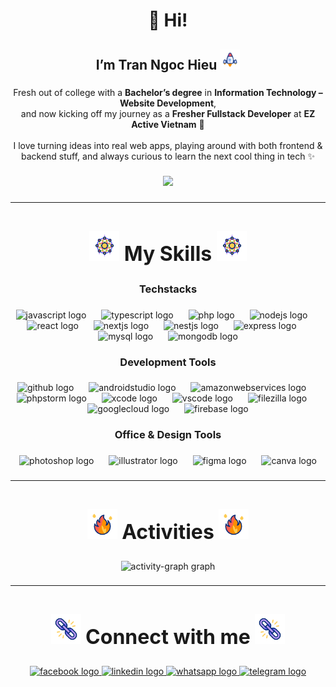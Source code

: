 <h1 align="center" style="text-decoration">👋 Hi!</h1>

<h2 align="center">I’m Tran Ngoc Hieu <img width="32" src="./assets/spaceship.gif"/></h2>

###

<p align="center">Fresh out of college with a <strong>Bachelor’s degree</strong> in <strong>Information Technology – Website Development</strong>,<br>and now kicking off my journey as a <strong>Fresher Fullstack Developer</strong> at <strong>EZ Active Vietnam</strong> 🎉<br><br>I love turning ideas into real web apps, playing around with both frontend & backend stuff, and always curious to learn the next cool thing in tech ✨</p>

###

<div align="center">
  <img src="https://visitor-badge.laobi.icu/badge?page_id=hieutndev.hieutndev&"  />
</div>

###

###

---

###

<h2 align="center" style="font-size: 32px"><img width="48" src="./assets/skill.gif" alt="skills icon"/> <strong>My Skills</strong> <img width="48" src="./assets/skill.gif" alt="skills icon"/></h2>

###

<h3 align="center">Techstacks</h3>

###

<div align="center">
  <img src="https://cdn.jsdelivr.net/gh/devicons/devicon/icons/javascript/javascript-original.svg" height="60" alt="javascript logo"  />
  <img width="16" />
  <img src="https://cdn.jsdelivr.net/gh/devicons/devicon/icons/typescript/typescript-original.svg" height="60" alt="typescript logo"  />
  <img width="16" />
  <img src="https://cdn.jsdelivr.net/gh/devicons/devicon/icons/php/php-original.svg" height="60" alt="php logo"  />
  <img width="16" />
  <img src="https://cdn.jsdelivr.net/gh/devicons/devicon/icons/nodejs/nodejs-original.svg" height="60" alt="nodejs logo"  />
  <img width="16" />
  <img src="https://cdn.jsdelivr.net/gh/devicons/devicon/icons/react/react-original.svg" height="60" alt="react logo"  />
  <img width="16" />
  <img src="https://cdn.jsdelivr.net/gh/devicons/devicon/icons/nextjs/nextjs-original.svg" height="60" alt="nextjs logo"  />
  <img width="16" />
  <img src="https://cdn.jsdelivr.net/gh/devicons/devicon/icons/nestjs/nestjs-original.svg" height="60" alt="nestjs logo"  />
  <img width="16" />
  <img src="https://cdn.jsdelivr.net/gh/devicons/devicon/icons/express/express-original.svg" height="60" alt="express logo"  />
  <img width="16" />
  <img src="https://cdn.jsdelivr.net/gh/devicons/devicon/icons/mysql/mysql-original.svg" height="60" alt="mysql logo"  />
  <img width="16" />
  <img src="https://cdn.jsdelivr.net/gh/devicons/devicon/icons/mongodb/mongodb-plain.svg" height="60" alt="mongodb logo"  />
</div>

###

<h3 align="center">Development Tools</h3>

###

<div align="center">
  <img src="https://cdn.jsdelivr.net/gh/devicons/devicon/icons/github/github-original.svg" height="60" alt="github logo"  />
  <img width="16" />
  <img src="https://cdn.jsdelivr.net/gh/devicons/devicon/icons/androidstudio/androidstudio-original.svg" height="60" alt="androidstudio logo"  />
  <img width="16" />
  <img src="https://cdn.jsdelivr.net/gh/devicons/devicon/icons/amazonwebservices/amazonwebservices-original-wordmark.svg" height="60" alt="amazonwebservices logo"  />
  <img width="16" />
  <img src="https://cdn.jsdelivr.net/gh/devicons/devicon/icons/phpstorm/phpstorm-original.svg" height="60" alt="phpstorm logo"  />
  <img width="16" />
  <img src="https://cdn.jsdelivr.net/gh/devicons/devicon/icons/xcode/xcode-original.svg" height="60" alt="xcode logo"  />
  <img width="16" />
  <img src="https://cdn.jsdelivr.net/gh/devicons/devicon/icons/vscode/vscode-original.svg" height="60" alt="vscode logo"  />
  <img width="16" />
  <img src="https://cdn.jsdelivr.net/gh/devicons/devicon/icons/filezilla/filezilla-plain.svg" height="60" alt="filezilla logo"  />
  <img width="16" />
  <img src="https://cdn.jsdelivr.net/gh/devicons/devicon/icons/googlecloud/googlecloud-original.svg" height="60" alt="googlecloud logo"  />
  <img width="16" />
  <img src="https://cdn.jsdelivr.net/gh/devicons/devicon/icons/firebase/firebase-plain.svg" height="60" alt="firebase logo"  />
</div>

###

<h3 align="center">Office & Design Tools</h3>

###

<div align="center">
  <img src="https://cdn.jsdelivr.net/gh/devicons/devicon/icons/photoshop/photoshop-plain.svg" height="60" alt="photoshop logo"  />
  <img width="16" />
  <img src="https://cdn.jsdelivr.net/gh/devicons/devicon/icons/illustrator/illustrator-plain.svg" height="60" alt="illustrator logo"  />
  <img width="16" />
  <img src="https://cdn.jsdelivr.net/gh/devicons/devicon/icons/figma/figma-original.svg" height="60" alt="figma logo"  />
  <img width="16" />
  <img src="https://cdn.jsdelivr.net/gh/devicons/devicon/icons/canva/canva-original.svg" height="60" alt="canva logo"  />
</div>

###

---

###

###

<h2 align="center" style="font-size: 32px"><img width="48" src="./assets/activities.gif"/> <strong>Activities</strong> <img width="48" src="./assets/activities.gif"/></h2>

###

###

<div align="center">
  <img src="https://github-readme-activity-graph.vercel.app/graph?username=hieutndev&radius=16&theme=github-light&area=true&order=5&hide_border=false&hide_title=true" height="300" alt="activity-graph graph"  />
</div>

###

###

---

###

###

<h2 align="center" style="font-size: 32px"><img width="48" src="./assets/connect.gif"/> <strong>Connect with me</strong> <img width="48" src="./assets/connect.gif"/></h2>

###

###

<div align="center">
  <a href="https://www.facebook.com/NgocHieu.Fish/" target="_blank">
    <img src="https://img.shields.io/static/v1?message=Facebook&logo=facebook&label=&color=1877F2&logoColor=white&labelColor=&style=for-the-badge" height="25" alt="facebook logo"  />
  </a>
  <a href="https://www.linkedin.com/in/tranngochieu/" target="_blank">
    <img src="https://img.shields.io/static/v1?message=LinkedIn&logo=linkedin&label=&color=0077B5&logoColor=white&labelColor=&style=for-the-badge" height="25" alt="linkedin logo"  />
  </a>
  <a href="https://wa.me/84388604092" target="_blank">
    <img src="https://img.shields.io/static/v1?message=Whatsapp&logo=whatsapp&label=&color=25D366&logoColor=white&labelColor=&style=for-the-badge" height="25" alt="whatsapp logo"  />
  </a>
  <a href="https://t.me/hieutndev" target="_blank">
    <img src="https://img.shields.io/static/v1?message=Telegram&logo=telegram&label=&color=2CA5E0&logoColor=white&labelColor=&style=for-the-badge" height="25" alt="telegram logo"  />
  </a>
</div>

###
